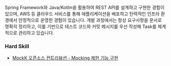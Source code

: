 Spring Framework와 Java/Kotlin을 활용하여 REST API를 설계하고 구현한 경험이 있으며, AWS 등 클라우드 서비스를 통해 애플리케이션을 배포하고 탄력적인 인프라 환경에서 안정적으로 운영한 경험이 있습니다.
개발 과정에서는 항상 요구사항을 문서로 명확히 정리하고, 이를 기반으로 테스트 코드와 커밋 메시지를 우선 작성해 Task를 체계적으로 관리하고 있습니다.

### Hard Skill

- [MockK 오픈소스 컨트리뷰션 - Mocking 제한 기능 구현](https://devtaebong.tistory.com/8)
